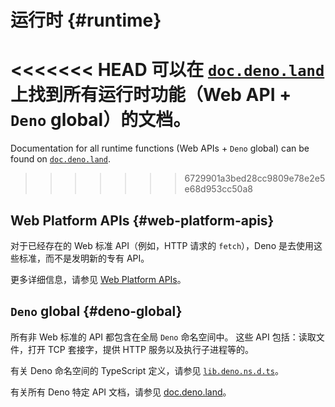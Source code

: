 # 运行时 {#runtime}

<<<<<<< HEAD
可以在 [`doc.deno.land`](https://doc.deno.land/https/github.com/denoland/deno/releases/latest/download/lib.deno.d.ts) 上找到所有运行时功能（Web API + `Deno` global）的文档。
=======
Documentation for all runtime functions (Web APIs + `Deno` global) can be found
on [`doc.deno.land`](https://doc.deno.land/builtin/stable).
>>>>>>> 6729901a3bed28cc9809e78e2e5e68d953cc50a8

## Web Platform APIs {#web-platform-apis}

对于已经存在的 Web 标准 API（例如，HTTP 请求的 `fetch`），Deno 是去使用这些标准，而不是发明新的专有 API。

更多详细信息，请参见 [Web Platform APIs](./runtime/web_platform_apis.md)。
## `Deno` global {#deno-global}

所有非 Web 标准的 API 都包含在全局 `Deno` 命名空间中。
这些 API 包括：读取文件，打开 TCP 套接字，提供 HTTP 服务以及执行子进程等的。

有关 Deno 命名空间的 TypeScript 定义，请参见 [`lib.deno.ns.d.ts`](https://github.com/denoland/deno/blob/$CLI_VERSION/cli/dts/lib.deno.ns.d.ts)。

有关所有 Deno 特定 API 文档，请参见 [doc.deno.land](https://doc.deno.land/https/raw.githubusercontent.com/denoland/deno/main/cli/dts/lib.deno.ns.d.ts)。
